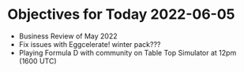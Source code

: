 # Objectives for Today 2022-06-05

- Business Review of May 2022
- Fix issues with Eggcelerate! winter pack???
- Playing Formula D with community on Table Top Simulator at 12pm (1600 UTC)
